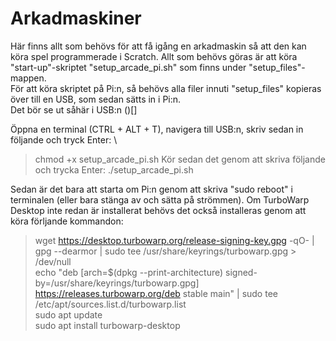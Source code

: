 # Arkadmaskiner
Här finns allt som behövs för att få igång en arkadmaskin så att den kan köra spel programmerade i Scratch.
Allt som behövs göras är att köra "start-up"-skriptet "setup_arcade_pi.sh" som finns under "setup_files"-mappen. \
För att köra skriptet på Pi:n, så behövs alla filer innuti "setup_files" kopieras över till en USB, som sedan sätts in i Pi:n. \
Det bör se ut såhär i USB:n
()[]

Öppna en terminal (CTRL + ALT + T), navigera till USB:n, skriv sedan in följande och tryck Enter: \
> chmod +x setup_arcade_pi.sh 
Kör sedan det genom att skriva följande och trycka Enter: 
> ./setup_arcade_pi.sh 

Sedan är det bara att starta om Pi:n genom att skriva "sudo reboot" i terminalen (eller bara stänga av och sätta på strömmen).
Om TurboWarp Desktop inte redan är installerat behövs det också installeras genom att köra förljande kommandon:
> wget https://desktop.turbowarp.org/release-signing-key.gpg -qO- | gpg --dearmor | sudo tee /usr/share/keyrings/turbowarp.gpg > /dev/null \
> echo "deb [arch=$(dpkg --print-architecture) signed-by=/usr/share/keyrings/turbowarp.gpg] https://releases.turbowarp.org/deb stable main" | sudo tee /etc/apt/sources.list.d/turbowarp.list \
> sudo apt update \
> sudo apt install turbowarp-desktop 

